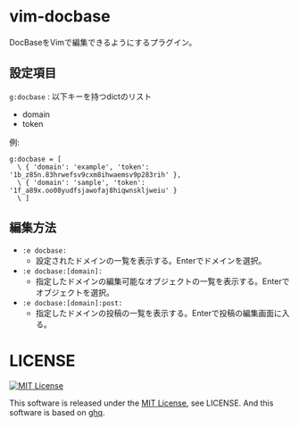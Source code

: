 # vim-docbase

DocBaseをVimで編集できるようにするプラグイン。

## 設定項目

`g:docbase` : 以下キーを持つdictのリスト

* domain
* token

例:

```
g:docbase = [
  \ { 'domain': 'example', 'token': '1b_z85n.83hrwefsv9cxm8ihwaemsv9p283rih' },
  \ { 'domain': 'sample', 'token': '1f_a89x.oo08yudfsjawofaj8hiqwnskljweiu' }
  \ ]
```

## 編集方法

* `:e docbase:`
  * 設定されたドメインの一覧を表示する。Enterでドメインを選択。
* `:e docbase:[domain]:`
  * 指定したドメインの編集可能なオブジェクトの一覧を表示する。Enterでオブジェクトを選択。
* `:e docbase:[domain]:post:`
  * 指定したドメインの投稿の一覧を表示する。Enterで投稿の編集画面に入る。

# LICENSE

[![MIT License](http://img.shields.io/badge/license-MIT-blue.svg)](http://www.opensource.org/licenses/MIT)

This software is released under the [MIT License](http://www.opensource.org/licenses/MIT), see LICENSE.
And this software is based on [ghq](https://github.com/motemen/ghq).
